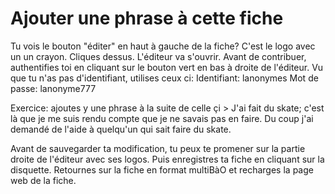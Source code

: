 # Ajouter une phrase à cette fiche

Tu vois le bouton "éditer" en haut à gauche de la fiche?
C'est le logo avec un un crayon.
Cliques dessus.
L'éditeur va s'ouvrir.
Avant de contribuer, authentifies toi en cliquant sur le bouton vert en bas à droite de l'éditeur.
Vu que tu n'as pas d'identifiant, utilises ceux ci: 
Identifiant: lanonymes
Mot de passe: lanonyme777

Exercice: ajoutes y une phrase à la suite de celle çi > J'ai fait du skate; c'est là que je me suis rendu compte que je ne savais pas en faire. Du coup j'ai demandé de l'aide à quelqu'un qui sait faire du skate.

Avant de sauvegarder ta modification, tu peux te promener sur la partie droite de l'éditeur avec ses logos. Puis enregistres ta fiche en cliquant sur la disquette. 
Retournes sur la fiche en format multiBàO et recharges la page web de la fiche.

